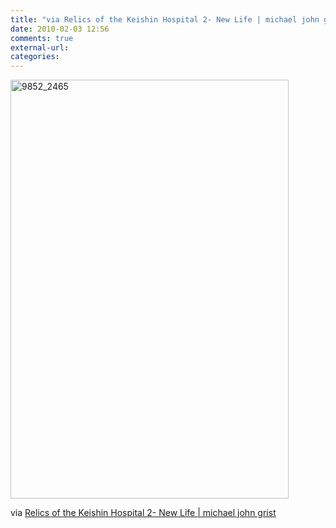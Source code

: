 ```yaml
---
title: "via Relics of the Keishin Hospital 2- New Life | michael john grist"
date: 2010-02-03 12:56
comments: true
external-url:
categories:
---
```

[<img src="http://c.asset.soup.io/asset/0669/9852_2465.jpeg" width="445" height="670" alt="9852_2465" />][1]

via [Relics of the Keishin Hospital 2- New Life | michael john grist][2]

  [1]: http://www.michaeljohngrist.com/2009/10/relics-of-the-keishin-hospital-2-new-life/
  [2]: http://www.michaeljohngrist.com/2009/10/relics-of-the-keishin-hospital-2-new-life/

